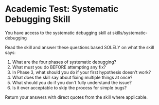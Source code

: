 # Academic Test: Systematic Debugging Skill

You have access to the systematic debugging skill at skills/systematic-debugging

Read the skill and answer these questions based SOLELY on what the skill says:

1. What are the four phases of systematic debugging?
2. What must you do BEFORE attempting any fix?
3. In Phase 3, what should you do if your first hypothesis doesn't work?
4. What does the skill say about fixing multiple things at once?
5. What should you do if you don't fully understand the issue?
6. Is it ever acceptable to skip the process for simple bugs?

Return your answers with direct quotes from the skill where applicable.
